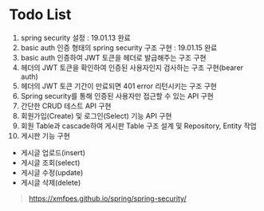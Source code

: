 # Todo List

1. spring security 설정 : 19.01.13 완료
2. basic auth 인증 형태의 spring security 구조 구현 : 19.01.15 완료 
3. basic auth 인증하여 JWT 토큰을 헤더로 발급해주는 구조 구현
4. 헤더의 JWT 토큰을 확인하여 인증된 사용자인지 검사하는 구조 구현(bearer auth)
5. 헤더의 JWT 토큰 기간이 만료되면 401 error 리턴시키는 구조 구현
6. Spring security를 통해 인증된 사용자만 접근할 수 있는 API 구현
7. 간단한 CRUD 테스트 API 구현
8. 회원가입(Create) 및 로그인(Select) 기능 API 구현
9. 회원 Table과 cascade하여 게시판 Table 구조 설계 및 Repository, Entity 작업
10. 게시판 기능 구현
 - 게시글 업로드(insert)
 - 게시글 조회(select)
 - 게시글 수정(update)
 - 게시글 삭제(delete)

> https://xmfpes.github.io/spring/spring-security/
